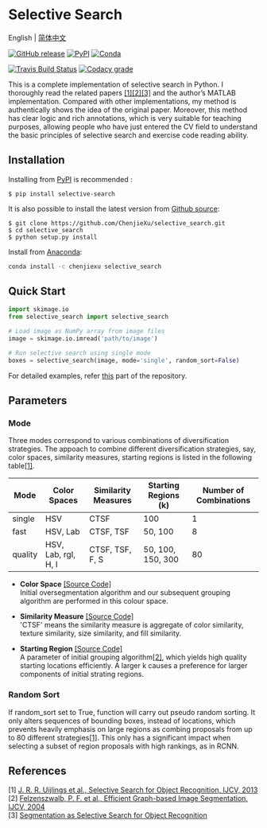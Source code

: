 # Selective Search

English | [简体中文](README_CN.md)

[![GitHub release](https://img.shields.io/github/v/release/ChenjieXu/selective_search?include_prereleases)](https://github.com/ChenjieXu/selective_search/releases/)
[![PyPI](https://img.shields.io/pypi/v/selective_search)](https://pypi.org/project/selective-search/)
[![Conda](https://img.shields.io/conda/v/chenjiexu/selective_search)](https://anaconda.org/ChenjieXu/selective_search)

[![Travis Build Status](https://travis-ci.org/ChenjieXu/selective_search.svg?branch=master)](https://travis-ci.org/ChenjieXu/selective_search)
[![Codacy grade](https://img.shields.io/codacy/grade/8d5b9ce875004d458bdf570f4d719472)](https://www.codacy.com/manual/ChenjieXu/selective_search)

This is a complete implementation of selective search in Python. I thoroughly read the related
papers [[1]](#Uijlings)[[2]](#Felzenszwalb)[[3]](#koen) and the author’s MATLAB implementation. Compared with other
implementations, my method is authentically shows the idea of the original paper. Moreover, this method has clear logic
and rich annotations, which is very suitable for teaching purposes, allowing people who have just entered the CV field
to understand the basic principles of selective search and exercise code reading ability.

## Installation

Installing from [PyPI](https://pypi.org/project/selective-search/) is recommended :

```
$ pip install selective-search
```

It is also possible to install the latest version from [Github source](https://github.com/ChenjieXu/selective_search/):

```
$ git clone https://github.com/ChenjieXu/selective_search.git
$ cd selective_search
$ python setup.py install
```

Install from [Anaconda](https://anaconda.org/ChenjieXu/selective_search):

```bash
conda install -c chenjiexu selective_search
```

## Quick Start

```python
import skimage.io
from selective_search import selective_search

# Load image as NumPy array from image files
image = skimage.io.imread('path/to/image')

# Run selective search using single mode
boxes = selective_search(image, mode='single', random_sort=False)
```

For detailed examples, refer [this](https://github.com/ChenjieXu/selective_search/tree/master/examples) part of the
repository.

## Parameters

### Mode

Three modes correspond to various combinations of diversification strategies. The appoach to combine different
diversification strategies, say, color spaces, similarity measures, starting regions is listed in the following
table[[1]](#Uijlings).

| Mode    | Color Spaces        | Similarity Measures | Starting Regions (k) | Number of Combinations |
|---------|---------------------|---------------------|----------------------|------------------------|
| single  | HSV                 | CTSF                | 100                  | 1                      |
| fast    | HSV, Lab            | CTSF, TSF           | 50, 100              | 8                      |
| quality | HSV, Lab, rgI, H, I | CTSF, TSF, F, S     | 50, 100, 150, 300    | 80                     |

* **Color
  Space** [[Source Code]](https://github.com/ChenjieXu/selective_search/blob/master/selective_search/util.py#L23)  
  Initial oversegmentation algorithm and our subsequent grouping algorithm are performed in this colour space.

* **Similarity
  Measure** [[Source Code]](https://github.com/ChenjieXu/selective_search/blob/master/selective_search/measure.py#L101)  
  'CTSF' means the similarity measure is aggregate of color similarity, texture similarity, size similarity, and fill
  similarity.

* **Starting
  Region** [[Source Code]](https://github.com/ChenjieXu/selective_search/blob/master/selective_search/util.py#L9)  
  A parameter of initial grouping algorithm[[2]](#Felzenszwalb), which yields high quality starting locations
  efficiently. A larger k causes a preference for larger components of initial strating regions.

### Random Sort

If random_sort set to True, function will carry out pseudo random sorting. It only alters sequences of bounding boxes,
instead of locations, which prevents heavily emphasis on large regions as combing proposals from up to 80 different
strategies[[1]](#Uijlings). This only has a significant impact when selecting a subset of region proposals with high
rankings, as in RCNN.

## References

\[1\] <a name="Uijlings"> [J. R. R. Uijlings et al., Selective Search for Object Recognition, IJCV, 2013](https://ivi.fnwi.uva.nl/isis/publications/bibtexbrowser.php?key=UijlingsIJCV2013&bib=all.bib)  
\[2\] <a name="Felzenszwalb"> [Felzenszwalb, P. F. et al., Efficient Graph-based Image Segmentation, IJCV, 2004](https://ivi.fnwi.uva.nl/isis/publications/bibtexbrowser.php?key=UijlingsIJCV2013&bib=all.bib)  
\[3\] <a name='koen'> [Segmentation as Selective Search for Object Recognition](https://www.koen.me/research/selectivesearch/)